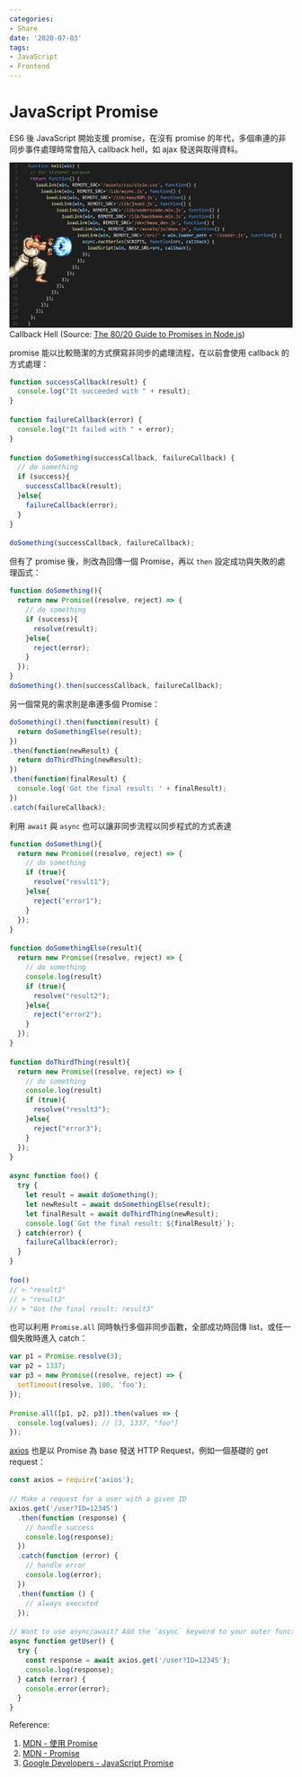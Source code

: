 ```yaml
---
categories:
- Share
date: '2020-07-03'
tags:
- JavaScript
- Frontend
---
```


# JavaScript Promise

ES6 後 JavaScript 開始支援 promise，在沒有 promise 的年代，多個串連的非同步事件處理時常會陷入 callback hell，如 ajax 發送與取得資料。

![Callback Hell](../../imgs/2020-07-03-promise/callback_hell.jpeg)
Callback Hell (Source: [The 80/20 Guide to Promises in Node.js](http://thecodebarbarian.com/the-80-20-guide-to-promises-in-node-js.html))

promise 能以比較簡潔的方式撰寫非同步的處理流程，在以前會使用 callback 的方式處理：

```js
function successCallback(result) {
  console.log("It succeeded with " + result);
}

function failureCallback(error) {
  console.log("It failed with " + error);
}

function doSomething(successCallback, failureCallback) {
  // do something
  if (success){
    successCallback(result);
  }else{
    failureCallback(error);
  }
}

doSomething(successCallback, failureCallback);
```

但有了 promise 後，則改為回傳一個 Promise，再以 ```then``` 設定成功與失敗的處理函式：

```js
function doSomething(){
  return new Promise((resolve, reject) => {
    // do something
    if (success){
      resolve(result);
    }else{
      reject(error);
    }
  });
}
doSomething().then(successCallback, failureCallback);
```

另一個常見的需求則是串連多個 Promise：

```js
doSomething().then(function(result) {
  return doSomethingElse(result);
})
.then(function(newResult) {
  return doThirdThing(newResult);
})
.then(function(finalResult) {
  console.log('Got the final result: ' + finalResult);
})
.catch(failureCallback);
```

利用 ```await``` 與 ```async``` 也可以讓非同步流程以同步程式的方式表達

```js
function doSomething(){
  return new Promise((resolve, reject) => {
    // do something
    if (true){
      resolve("result1");
    }else{
      reject("error1");
    }
  });
}

function doSomethingElse(result){
  return new Promise((resolve, reject) => {
    // do something
    console.log(result)
    if (true){
      resolve("result2");
    }else{
      reject("error2");
    }
  });
}

function doThirdThing(result){
  return new Promise((resolve, reject) => {
    // do something
    console.log(result)
    if (true){
      resolve("result3");
    }else{
      reject("error3");
    }
  });
}

async function foo() {
  try {
    let result = await doSomething();
    let newResult = await doSomethingElse(result);
    let finalResult = await doThirdThing(newResult);
    console.log(`Got the final result: ${finalResult}`);
  } catch(error) {
    failureCallback(error);
  }
}

foo()
// > "result1"
// > "result2"
// > "Got the final result: result3"

```

也可以利用 ```Promise.all``` 同時執行多個非同步函數，全部成功時回傳 list，或任一個失敗時進入 catch：

```js
var p1 = Promise.resolve(3);
var p2 = 1337;
var p3 = new Promise((resolve, reject) => {
  setTimeout(resolve, 100, 'foo');
});

Promise.all([p1, p2, p3]).then(values => {
  console.log(values); // [3, 1337, "foo"]
});
```

[axios](https://github.com/axios/axios) 也是以 Promise 為 base 發送 HTTP Request，例如一個基礎的 get request：

```js
const axios = require('axios');

// Make a request for a user with a given ID
axios.get('/user?ID=12345')
  .then(function (response) {
    // handle success
    console.log(response);
  })
  .catch(function (error) {
    // handle error
    console.log(error);
  })
  .then(function () {
    // always executed
  });

// Want to use async/await? Add the `async` keyword to your outer function/method.
async function getUser() {
  try {
    const response = await axios.get('/user?ID=12345');
    console.log(response);
  } catch (error) {
    console.error(error);
  }
}
```

Reference:

1. [MDN - 使用 Promise](https://developer.mozilla.org/zh-TW/docs/Web/JavaScript/Guide/Using_promises)
2. [MDN - Promise](https://developer.mozilla.org/zh-TW/docs/Web/JavaScript/Reference/Global_Objects/Promise)
3. [Google Developers - JavaScript Promise](https://developers.google.com/web/fundamentals/primers/promises?hl=zh-tw)
